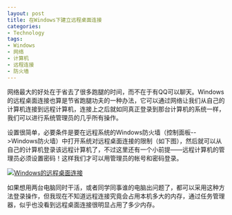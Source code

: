 ```yaml
---
layout: post
title: 在Windows下建立远程桌面连接
categories:
- Technology
tags:
- Windows
- 网络
- 计算机
- 远程连接
- 防火墙
---
```


网络最大的好处在于省去了很多跑腿的时间，而不在于有QQ可以聊天。Windows的远程桌面连接也算是节省跑腿功夫的一种办法，它可以通过网络让我们从自己的计算机连接到远程计算机，连接上之后就如同真正登录到那台计算机的系统一样，我们可以进行系统管理员的几乎所有操作。

设置很简单，必要条件是要在远程系统的Windows防火墙（控制面板-->Windows防火墙）中打开系统对远程桌面连接的限制（如下图），然后就可以从自己的计算机登录该远程计算机了，不过这里还有一个小前提——远程计算机的管理员必须设置密码！这样我们才可以用管理员的帐号和密码登录。


[![Windows的远程桌面连接](http://yihui.name/cn/wp-content/uploads/1186587642_0.png)](http://yihui.name/cn/wp-content/uploads/1186587642_0.png)



如果想用两台电脑同时干活，或者同学同事谁的电脑出问题了，都可以采用这种方法登录操作，但我现在不知道远程连接究竟会占用本机多大的内存，通过任务管理器，似乎也没看到远程桌面连接很明显占用了多少内存。
